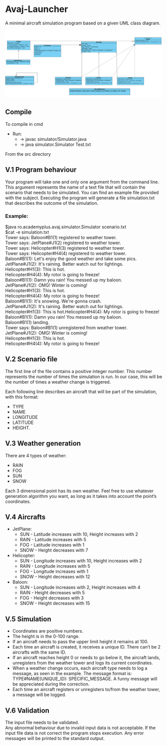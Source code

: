 # Avaj-Launcher
A minimal aircraft simulation program based on a given UML class diagram. 

![Avaj Launcher UML](./images/avaj_uml.png)

## Compile
To compile in cmd  
* Run:  
   + -> javac simulator/Simulator.java  
   + -> java simulator.Simulator Test.txt  

From the src directory   

## V.1 Program behaviour

Your program will take one and only one argument from the command line. This argument
represents the name of a text file that will contain the scenario that needs to be
simulated. You can find an example file provided with the subject.
Executing the program will generate a file simulation.txt that describes the outcome
of the simulation.

### Example:
$java ro.academyplus.avaj.simulator.Simulator scenario.txt  
$cat -e simulation.txt  
Tower says: Baloon#B1(1) registered to weather tower.  
Tower says: JetPlane#J1(2) registered to weather tower.  
Tower says: Helicopter#H1(3) registered to weather tower.  
Tower says: Helicopter#H4(4) registered to weather tower.  
Baloon#B1(1): Let's enjoy the good weather and take some pics.  
JetPlane#J1(2): It's raining. Better watch out for lightings.  
Helicopter#H1(3): This is hot.  
Helicopter#H4(4): My rotor is going to freeze!  
Baloon#B1(1): Damn you rain! You messed up my baloon.  
JetPlane#J1(2): OMG! Winter is coming!  
Helicopter#H1(3): This is hot.  
Helicopter#H4(4): My rotor is going to freeze!  
Baloon#B1(1): It's snowing. We're gonna crash.  
JetPlane#J1(2): It's raining. Better watch out for lightings.  
Helicopter#H1(3): This is hot.Helicopter#H4(4): My rotor is going to freeze!  
Baloon#B1(1): Damn you rain! You messed up my baloon.  
Baloon#B1(1) landing.  
Tower says: Baloon#B1(1) unregistered from weather tower.  
JetPlane#J1(2): OMG! Winter is coming!  
Helicopter#H1(3): This is hot.  
Helicopter#H4(4): My rotor is going to freeze!  

## V.2 Scenario file

The first line of the file contains a positive integer number. This number represents the
number of times the simulation is run. In our case, this will be the number of times a
weather change is triggered.

Each following line describes an aircraft that will be part of the simulation, with this
format: 
- TYPE 
- NAME 
- LONGITUDE 
- LATITUDE
- HEIGHT.

## V.3 Weather generation

There are 4 types of weather:
- RAIN
- FOG
- SUN
- SNOW

Each 3 dimensional point has its own weather. Feel free to use whatever generation
algorithm you want, as long as it takes into account the point’s coordinates.

## V.4 Aircrafts
- JetPlane:
    - SUN - Latitude increases with 10, Height increases with 2
    - RAIN - Latitude increases with 5
    - FOG - Latitude increases with 1
    - SNOW - Height decreases with 7
- Helicopter:
    - SUN - Longitude increases with 10, Height increases with 2
    - RAIN - Longitude increases with 5
    - FOG - Longitude increases with 1
    - SNOW - Height decreases with 12
- Baloon:
    - SUN - Longitude increases with 2, Height increases with 4
    - RAIN - Height decreases with 5
    - FOG - Height decreases with 3
    - SNOW - Height decreases with 15

## V.5 Simulation

- Coordinates are positive numbers.
- The height is in the 0-100 range.
- If an aircraft needs to pass the upper limit height it remains at 100.
- Each time an aircraft is created, it receives a unique ID. There can’t be 2 aircrafts
with the same ID.
- If an aircraft reaches height 0 or needs to go below it, the aircraft lands, unregisters
from the weather tower and logs its current coordinates.
- When a weather change occurs, each aircraft type needs to log a message, as seen in
the example. The message format is: TYPE#NAME(UNIQUE_ID): SPECIFIC_MESSAGE.
A funny message will be appreciated during the correction.
- Each time an aircraft registers or unregisters to/from the weather tower, a message
will be logged.

## V.6 Validation
The input file needs to be validated.  
Any abnormal behaviour due to invalid input data
is not acceptable. If the input file data is not correct the program stops execution. Any
error messages will be printed to the standard output.